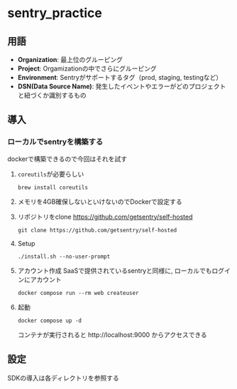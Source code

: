 # sentry_practice

## 用語
- **Organization**: 最上位のグルーピング
- **Project**: Orgamizationの中でさらにグルーピング
- **Environment**: Sentryがサポートするタグ（prod, staging, testingなど）
- **DSN(Data Source Name)**: 発生したイベントやエラーがどのプロジェクトと紐づくか識別するもの

## 導入
### ローカルでsentryを構築する
dockerで構築できるので今回はそれを試す

1. `coreutils`が必要らしい
    ```
    brew install coreutils
    ```
2. メモリを4GB確保しないといけないのでDockerで設定する

3. リポジトリをclone
    https://github.com/getsentry/self-hosted

    ```
    git clone https://github.com/getsentry/self-hosted
    ```

4. Setup
    ```
    ./install.sh --no-user-prompt
    ```

5. アカウント作成
    SaaSで提供されているsentryと同様に, ローカルでもログインにアカウント
    ```
    docker compose run --rm web createuser
    ```

6. 起動
    ```
    docker compose up -d
    ```
    コンテナが実行されると http://localhost:9000 からアクセスできる


## 設定
SDKの導入は各ディレクトリを参照する